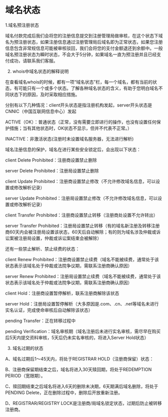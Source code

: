 # 域名状态

1.域名预注册状态

域名付款完成后我们会将您的注册信息提交到注册管理局做审核，在这个状态下域名为预注册状态，如果注册信息通过注册管理局后域名即为正常状态，如果您注册信息包含非常规信息可能被审核驳回，我们会将您的支付金额退还到余额中。一般域名预注册状态为瞬时状态，不会大于5分钟，如果域名一直为预注册并且已经支付成功，请联系我们客服。

2. whois中域名状态的解释说明

在查看域名whois的时候，都有一项“域名状态”栏，每一个域名，都有当前的状态，有可能只有一个或多个状态。了解各种域名状态的含义，有助于您明白域名不同状态下的原因，及时采取相应措施。

分别有以下几种情况：client开头状态是指注册机构发起，server开头状态是CNNIC（中国互联网信息中心）发起

ACTIVE（OK）：普通状态（正常，没有需要立即进行的操作，也没有设置任何保护措施；当有其他状态时，OK状态不显示，但并不代表不正常。）

INACTIVE：非激活状态(注册时未设置域名服务器，无法进行解析)

域名注册信息的保护，域名在进行某些安全锁定后，会出现以下状态：

client Delete Prohibited：注册商设置禁止删除

server Delete Prohibited：注册局设置禁止删除

client Update Prohibited：注册商设置禁止修改（不允许修改域名信息，可以设置或修改解析记录）

server Update Prohibited：注册局设置禁止修改（不允许修改域名信息，可以设置或修改解析记录）

client Transfer Prohibited：注册商设置禁止转移（注册商处设置不允许转出）

server Transfer Prohibited：注册局设置禁止转移（有的域名新注册及转移注册商60天内会被注册局设置该状态，60天后自动解除；有的则为域名涉及仲裁或诉讼案被注册局设置，仲裁或诉讼案结束会被解除）

还有一些禁止解析、禁止续费的状态：

client Renew Prohibited：注册商设置禁止续费（域名不能被续费，通常处于该状态表示该域名处于仲裁或法院争议期，需联系注册商确认原因）

server Renew Prohibited：注册局设置禁止续费（域名不能被续费，通常处于该状态表示该域名处于仲裁或法院争议期，需联系注册商确认原因）

client Hold：注册商设置暂停解析，联系注册商解除该状态

server Hold：注册局设置暂停解析（大多原因是.com、.cn、.net等域名未进行实名认证，完成使命审核后自动解除该状态）

pending Transfer：正在转移过程中

pending Verification：域名审核期（域名注册后未进行实名审核，需尽早在购买后5天内提交资料审核，5天后仍未实名审核的，将进入Server Hold状态）

3. 域名过期的状态

A、域名过期后1～45天内，将处于REGISTRAR HOLD（注册商保留）状态：

B、注册商保留期结束之后，域名将进入30天赎回期，将处于REDEMPTION PERIOD（宽限期）。

C、赎回期结束之后域名将进入6天的删除未决期，6天期满后域名删除，将处于PENDING Delete，正在删除过程中，删除后开放重新注册。

D、REGISTRAR/REGISTRY LOCK是注册商/局域名锁定状态，过期后防止被转移注册商。

